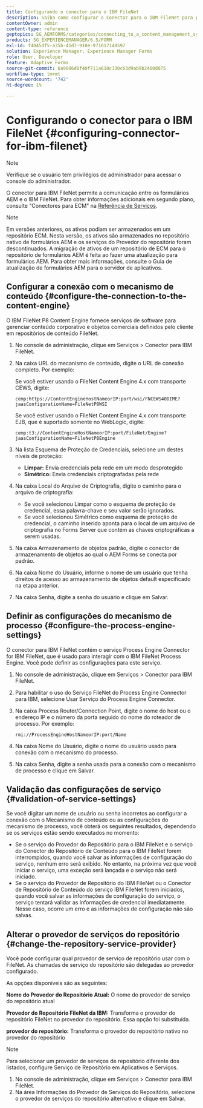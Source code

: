 ```yaml
---
title: Configurando o conector para o IBM FileNet
description: Saiba como configurar o Conector para o IBM FileNet para permitir a comunicação entre os formulários AEM e o IBM FileNet.
contentOwner: admin
content-type: reference
geptopics: SG_AEMFORMS/categories/connecting_to_a_content_management_system
products: SG_EXPERIENCEMANAGER/6.5/FORM
exl-id: f4045df5-a35b-41d7-910e-971017148597
solution: Experience Manager, Experience Manager Forms
role: User, Developer
feature: Adaptive Forms
source-git-commit: 6a9806d8f40f711a610c130c63d9ab9b2460d075
workflow-type: tm+mt
source-wordcount: '742'
ht-degree: 1%

---
```


# Configurando o conector para o IBM FileNet {#configuring-connector-for-ibm-filenet}

>[!NOTE]
> 
> Verifique se o usuário tem privilégios de administrador para acessar o console do administrador.

O conector para IBM FileNet permite a comunicação entre os formulários AEM e o IBM FileNet. Para obter informações adicionais em segundo plano, consulte &quot;Conectores para ECM&quot; na [Referência de Serviços](https://www.adobe.com/go/learn_aemforms_services_63).

>[!NOTE]
>
>Em versões anteriores, os ativos podiam ser armazenados em um repositório ECM. Nesta versão, os ativos são armazenados no repositório nativo de formulários AEM e os serviços do Provedor do repositório foram descontinuados. A migração de ativos de um repositório de ECM para o repositório de formulários AEM é feita ao fazer uma atualização para formulários AEM. Para obter mais informações, consulte o Guia de atualização de formulários AEM para o servidor de aplicativos.

## Configurar a conexão com o mecanismo de conteúdo {#configure-the-connection-to-the-content-engine}

O IBM FileNet P8 Content Engine fornece serviços de software para gerenciar conteúdo corporativo e objetos comerciais definidos pelo cliente em repositórios de conteúdo FileNet.

1. No console de administração, clique em Serviços > Conector para IBM FileNet.
1. Na caixa URL do mecanismo de conteúdo, digite o URL de conexão completo. Por exemplo:

   Se você estiver usando o FileNet Content Engine 4.x com transporte CEWS, digite:

   `cemp:https://ContentEngineHostNameorIP:port/wsi/FNCEWS40DIME?jaasConfigurationName=FileNetP8WSI`

   Se você estiver usando o FileNet Content Engine 4.x com transporte EJB, que é suportado somente no WebLogic, digite:

   `cemp:t3://ContentEngineHostNameorIP:port/FileNet/Engine?jaasConfigurationName=FileNetP8Engine`

1. Na lista Esquema de Proteção de Credenciais, selecione um destes níveis de proteção:

   * **Limpar:** Envia credenciais pela rede em um modo desprotegido
   * **Simétrico:** Envia credenciais criptografadas pela rede

1. Na caixa Local do Arquivo de Criptografia, digite o caminho para o arquivo de criptografia:

   * Se você selecionou Limpar como o esquema de proteção de credencial, essa palavra-chave e seu valor serão ignorados.
   * Se você selecionou Simétrico como esquema de proteção de credencial, o caminho inserido aponta para o local de um arquivo de criptografia no Forms Server que contém as chaves criptográficas a serem usadas.

1. Na caixa Armazenamento de objetos padrão, digite o conector de armazenamento de objetos ao qual o AEM Forms se conecta por padrão.
1. Na caixa Nome do Usuário, informe o nome de um usuário que tenha direitos de acesso ao armazenamento de objetos default especificado na etapa anterior.
1. Na caixa Senha, digite a senha do usuário e clique em Salvar.

## Definir as configurações do mecanismo de processo {#configure-the-process-engine-settings}

O conector para IBM FileNet contém o serviço Process Engine Connector for IBM FileNet, que é usado para interagir com o IBM FileNet Process Engine. Você pode definir as configurações para este serviço.

1. No console de administração, clique em Serviços > Conector para IBM FileNet.
1. Para habilitar o uso do Serviço FileNet do Process Engine Connector para IBM, selecione Usar Serviço do Process Engine Connector.
1. Na caixa Process Router/Connection Point, digite o nome do host ou o endereço IP e o número da porta seguido do nome do roteador de processo. Por exemplo:

   `rmi://ProcessEngineHostNameorIP:port/Name`

1. Na caixa Nome do Usuário, digite o nome do usuário usado para conexão com o mecanismo do processo.
1. Na caixa Senha, digite a senha usada para a conexão com o mecanismo de processo e clique em Salvar.

## Validação das configurações de serviço {#validation-of-service-settings}

Se você digitar um nome de usuário ou senha incorretos ao configurar a conexão com o Mecanismo de conteúdo ou as configurações do mecanismo de processo, você obterá os seguintes resultados, dependendo se os serviços estão sendo executados no momento:

* Se o serviço do Provedor do Repositório para o IBM FileNet e o serviço do Conector do Repositório de Conteúdo para o IBM FileNet forem interrompidos, quando você salvar as informações de configuração do serviço, nenhum erro será exibido. No entanto, na próxima vez que você iniciar o serviço, uma exceção será lançada e o serviço não será iniciado.
* Se o serviço do Provedor de Repositório do IBM FileNet ou o Conector de Repositório de Conteúdo do serviço IBM FileNet forem iniciados, quando você salvar as informações de configuração do serviço, o serviço tentará validar as informações de credencial imediatamente. Nesse caso, ocorre um erro e as informações de configuração não são salvas.

## Alterar o provedor de serviços do repositório {#change-the-repository-service-provider}

Você pode configurar qual provedor de serviço de repositório usar com o FileNet. As chamadas de serviço do repositório são delegadas ao provedor configurado.

As opções disponíveis são as seguintes:

**Nome do Provedor do Repositório Atual:** O nome do provedor de serviço do repositório atual

**Provedor do Repositório FileNet da IBM:** Transforma o provedor do repositório FileNet no provedor do repositório. Essa opção foi substituída.

**provedor do repositório:** Transforma o provedor do repositório nativo no provedor do repositório

>[!NOTE]
>
>Para selecionar um provedor de serviços de repositório diferente dos listados, configure Serviço de Repositório em Aplicativos e Serviços. <!-- Fix broken link(See Managing Services) -->

1. No console de administração, clique em Serviços > Conector para IBM FileNet.
1. Na área Informações do Provedor de Serviços do Repositório, selecione o provedor de serviços do repositório alternativo e clique em Salvar.
